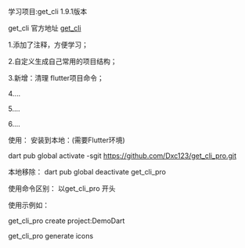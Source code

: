 学习项目:get_cli 1.9.1版本

get_cli 官方地址
[get_cli](https://github.com/jonataslaw/get_cli.git)

1.添加了注释，方便学习；

2.自定义生成自己常用的项目结构；

3.新增：清理 flutter项目命令；

4....

5....

6....

使用： 安装到本地：(需要Flutter环境)

dart pub global activate -sgit https://github.com/Dxc123/get_cli_pro.git

本地移除： dart pub global deactivate get_cli_pro

使用命令区别： 以get_cli_pro 开头

使用示例如：

get_cli_pro create project:DemoDart  

get_cli_pro generate icons 
